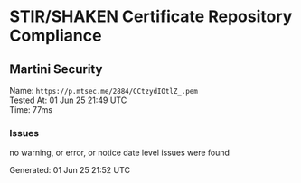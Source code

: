 # STIR/SHAKEN Certificate Repository Compliance

## Martini Security

Name: `https://p.mtsec.me/2884/CCtzydIOtlZ_.pem`\
Tested At: 01 Jun 25 21:49 UTC\
Time: 77ms

### Issues

no warning, or error, or notice date level issues were found

Generated: 01 Jun 25 21:52 UTC
